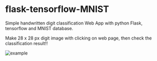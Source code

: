 # flask-tensorflow-MNIST

Simple handwritten digit classification Web App with python Flask, tensorflow and MNIST database.

Make 28 x 28 px digit image with clicking on web page, then check the classification result!!

![example](https://github.com/lazyduo/flask-tensorflow-MNIST/blob/main/flask-tensorflow-MNIST%20example.gif)
